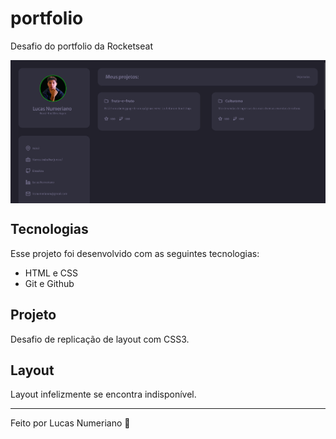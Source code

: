 # portfolio
 Desafio do portfolio da Rocketseat

 <img align="center" src="desafio-do-portfolio-rocketseat.png"></img>
## Tecnologias

Esse projeto foi desenvolvido com as seguintes tecnologias:

- HTML e CSS
- Git e Github

## Projeto

Desafio de replicação de layout com CSS3.

## Layout

Layout infelizmente se encontra indisponível.

---

Feito por Lucas Numeriano :wave: 

